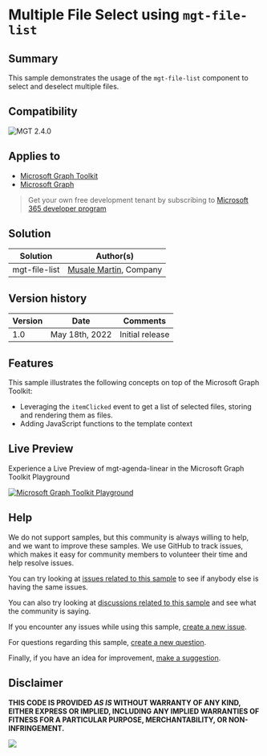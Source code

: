 # Multiple File Select using `mgt-file-list` 

## Summary

This sample demonstrates the usage of the `mgt-file-list` component to select and deselect multiple files.

<!-- ![Linear template](assets/mgt-agenda-linear.png) -->

## Compatibility

![MGT 2.4.0](https://img.shields.io/badge/MGT-2.4.0-green.svg)

## Applies to

* [Microsoft Graph Toolkit](https://docs.microsoft.com/graph/toolkit/overview)
* [Microsoft Graph](https://docs.microsoft.com/graph/)

> Get your own free development tenant by subscribing to [Microsoft 365 developer program](http://aka.ms/o365devprogram)

## Solution

Solution|Author(s)
--------|---------
mgt-file-list | [Musale Martin](https://github.com/musale), Company

## Version history

Version|Date|Comments
-------|----|--------
1.0|May 18th, 2022|Initial release

## Features

This sample illustrates the following concepts on top of the Microsoft Graph Toolkit:

* Leveraging the `itemClicked` event to get a list of selected files, storing and rendering them as files.
* Adding JavaScript functions to the template context


## Live Preview

Experience a Live Preview of mgt-agenda-linear in the Microsoft Graph Toolkit Playground

[![Microsoft Graph Toolkit Playground](https://img.shields.io/badge/Microsoft_Graph_Toolkit-Playground-green.svg)](https://raw.githubusercontent.com/musale/mgt-samples/musale/file-list-multiselect/samples/mgt-file-list-multiselect/assets/mgt-file-list-multiselect.json)

## Help


We do not support samples, but this community is always willing to help, and we want to improve these samples. We use GitHub to track issues, which makes it easy for  community members to volunteer their time and help resolve issues.

You can try looking at [issues related to this sample](https://github.com/pnp/mgt-samples/issues?q=label%3A%22sample%3A%20mgt-agenda-linear%22) to see if anybody else is having the same issues.

You can also try looking at [discussions related to this sample](https://github.com/pnp/mgt-samples/discussions?discussions_q=mgt-agenda-linear) and see what the community is saying.

If you encounter any issues while using this sample, [create a new issue](https://github.com/pnp/mgt-samples/issues/new?assignees=&labels=Needs%3A+Triage+%3Amag%3A%2Ctype%3Abug-suspected%2Csample%3A%20mgt-agenda-linear&template=bug-report.yml&sample=mgt-agenda-linear&authors=@YOURGITHUBUSERNAME&title=mgt-agenda-linear%20-%20).

For questions regarding this sample, [create a new question](https://github.com/pnp/mgt-samples/issues/new?assignees=&labels=Needs%3A+Triage+%3Amag%3A%2Ctype%3Aquestion%2Csample%3A%20mgt-agenda-linear&template=question.yml&sample=mgt-agenda-linear&authors=@YOURGITHUBUSERNAME&title=mgt-agenda-linear%20-%20).

Finally, if you have an idea for improvement, [make a suggestion](https://github.com/pnp/mgt-samples/issues/new?assignees=&labels=Needs%3A+Triage+%3Amag%3A%2Ctype%3Aenhancement%2Csample%3A%20mgt-agenda-linear&template=suggestion.yml&sample=mgt-agenda-linear&authors=@YOURGITHUBUSERNAME&title=mgt-agenda-linear%20-%20).


## Disclaimer

**THIS CODE IS PROVIDED *AS IS* WITHOUT WARRANTY OF ANY KIND, EITHER EXPRESS OR IMPLIED, INCLUDING ANY IMPLIED WARRANTIES OF FITNESS FOR A PARTICULAR PURPOSE, MERCHANTABILITY, OR NON-INFRINGEMENT.**


<img src="https://pnptelemetry.azurewebsites.net/mgt-samples/samples/mgt-agenda-linear" />

